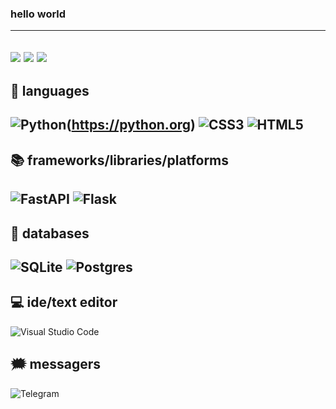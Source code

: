 ### hello world
----
![](http://github-profile-summary-cards.vercel.app/api/cards/profile-details?username=pydragon1&theme=2077)
![](http://github-profile-summary-cards.vercel.app/api/cards/stats?username=pydragon1&theme=2077) 
![](http://github-profile-summary-cards.vercel.app/api/cards/repos-per-language?username=pydragon1&theme=2077)
----
## 📃 languages
![Python](https://img.shields.io/badge/python-3670A0?style=for-the-badge&logo=python&logoColor=ffdd54)(https://python.org)   ![CSS3](https://img.shields.io/badge/css3-%231572B6.svg?style=for-the-badge&logo=css3&logoColor=white)   ![HTML5](https://img.shields.io/badge/html5-%23E34F26.svg?style=for-the-badge&logo=html5&logoColor=white)
----
## 📚 frameworks/libraries/platforms
![FastAPI](https://img.shields.io/badge/FastAPI-005571?style=for-the-badge&logo=fastapi)   ![Flask](https://img.shields.io/badge/flask-%23000.svg?style=for-the-badge&logo=flask&logoColor=white)
----
## 💾 databases
![SQLite](https://img.shields.io/badge/sqlite-%2307405e.svg?style=for-the-badge&logo=sqlite&logoColor=white)   ![Postgres](https://img.shields.io/badge/postgres-%23316192.svg?style=for-the-badge&logo=postgresql&logoColor=white)
----
## 💻 ide/text editor
![Visual Studio Code](https://img.shields.io/badge/Visual%20Studio%20Code-0078d7.svg?style=for-the-badge&logo=visual-studio-code&logoColor=white)

## 🗯 messagers
![Telegram](https://img.shields.io/badge/Telegram-2CA5E0?style=for-the-badge&logo=telegram&logoColor=white)
